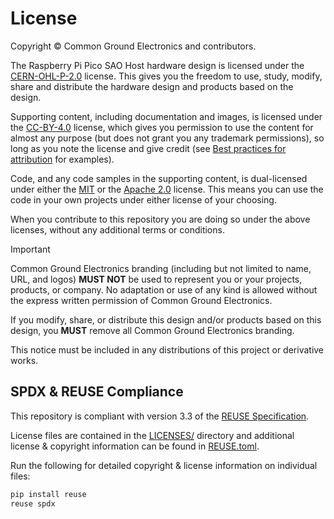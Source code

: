 # License

Copyright © Common Ground Electronics and contributors.

The Raspberry Pi Pico SAO Host hardware design is licensed under the [CERN-OHL-P-2.0](https://ohwr.org/cern_ohl_p_v2.pdf) license. This gives you the freedom to use, study, modify, share and distribute the hardware design and products based on the design.

Supporting content, including documentation and images, is licensed under the [CC-BY-4.0](https://creativecommons.org/licenses/by/4.0/) license, which gives you permission to use the content for almost any purpose (but does not grant you any trademark permissions), so long as you note the license and give credit (see [Best practices for attribution](https://wiki.creativecommons.org/wiki/Best_practices_for_attribution) for examples).

Code, and any code samples in the supporting content, is dual-licensed under either the [MIT](https://opensource.org/license/mit/) or the [Apache 2.0](https://www.apache.org/licenses/LICENSE-2.0) license. This means you can use the code in your own projects under either license of your choosing.

When you contribute to this repository you are doing so under the above licenses, without any additional terms or conditions.

> [!IMPORTANT]
> Common Ground Electronics branding (including but not limited to name, URL, and logos) **MUST NOT** be used to represent you or your projects, products, or company. No adaptation or use of any kind is allowed without the express written permission of Common Ground Electronics.
>
> If you modify, share, or distribute this design and/or products based on this design, you **MUST** remove all Common Ground Electronics branding.

This notice must be included in any distributions of this project or derivative works.

## SPDX & REUSE Compliance

This repository is compliant with version 3.3 of the [REUSE Specification](https://reuse.software/spec/).

License files are contained in the [LICENSES/](LICENSES/) directory and additional license & copyright information can be found in [REUSE.toml](REUSE.toml).

Run the following for detailed copyright & license information on individual files:

```sh
pip install reuse
reuse spdx
```
